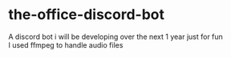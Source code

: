 # the-office-discord-bot
A discord bot i will be developing over the next 1 year just for fun  
I used ffmpeg to handle audio files
